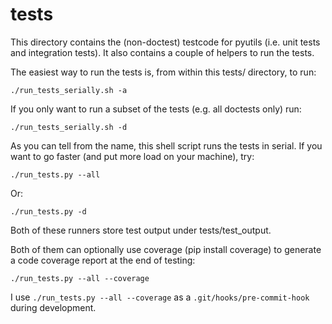 # tests

This directory contains the (non-doctest) testcode for pyutils (i.e. unit tests
and integration tests).  It also contains a couple of helpers to run the tests.

The easiest way to run the tests is, from within this tests/ directory, to run:

    ./run_tests_serially.sh -a

If you only want to run a subset of the tests (e.g. all doctests only) run:

    ./run_tests_serially.sh -d

As you can tell from the name, this shell script runs the tests in serial.
If you want to go faster (and put more load on your machine), try:

    ./run_tests.py --all

Or:

    ./run_tests.py -d

Both of these runners store test output under tests/test_output.

Both of them can optionally use coverage (pip install coverage) to generate a
code coverage report at the end of testing:

    ./run_tests.py --all --coverage

I use `./run_tests.py --all --coverage` as a `.git/hooks/pre-commit-hook` during
development.
